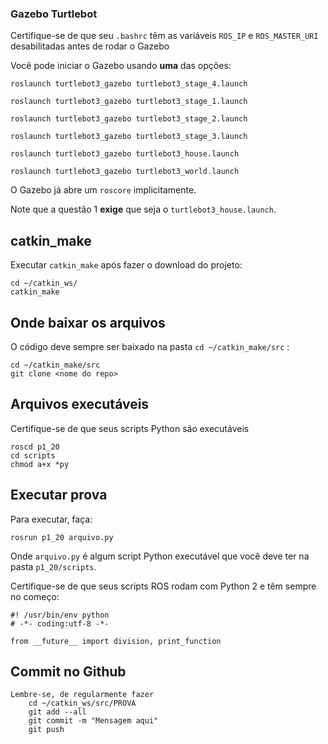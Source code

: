 
### Gazebo Turtlebot

Certifique-se de que seu `.bashrc` têm as variáveis `ROS_IP` e `ROS_MASTER_URI` desabilitadas antes de rodar o Gazebo


Você pode iniciar o Gazebo usando **uma** das opções:

    roslaunch turtlebot3_gazebo turtlebot3_stage_4.launch

    roslaunch turtlebot3_gazebo turtlebot3_stage_1.launch

    roslaunch turtlebot3_gazebo turtlebot3_stage_2.launch

    roslaunch turtlebot3_gazebo turtlebot3_stage_3.launch

    roslaunch turtlebot3_gazebo turtlebot3_house.launch

    roslaunch turtlebot3_gazebo turtlebot3_world.launch

O Gazebo já abre um `roscore` implicitamente. 

Note que a questão 1 **exige** que seja o `turtlebot3_house.launch`.


## catkin_make

Executar `catkin_make` após fazer o download do projeto: 

    cd ~/catkin_ws/
    catkin_make

## Onde baixar os arquivos

O código deve sempre ser baixado na pasta `cd ~/catkin_make/src` :

    cd ~/catkin_make/src
    git clone <nome do repo>

## Arquivos executáveis

Certifique-se de que seus scripts Python são executáveis

    roscd p1_20
    cd scripts
    chmod a+x *py

## Executar prova

Para executar, faça:

    rosrun p1_20 arquivo.py 

Onde `arquivo.py` é algum script Python executável que você deve ter na pasta `p1_20/scripts`.


Certifique-se de que seus scripts ROS rodam com Python 2 e têm sempre no começo:

    #! /usr/bin/env python
    # -*- coding:utf-8 -*-
    
    from __future__ import division, print_function


## Commit no Github

    Lembre-se, de regularmente fazer
        cd ~/catkin_ws/src/PROVA
        git add --all
        git commit -m "Mensagem aqui"
        git push

